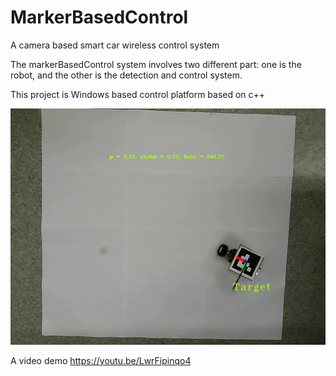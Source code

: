 # MarkerBasedControl
A camera based smart car wireless control system

The markerBasedControl system involves two different part: one is the robot, and the other is the detection and control system.

This project is Windows based control platform based on c++

![image](https://github.com/JasonZhangHkust/MarkerBasedControl/blob/master/MarkerBasedControl/TrackingRobot.mp4_20170408_134951.370.jpg)

A video demo https://youtu.be/LwrFipinqo4
